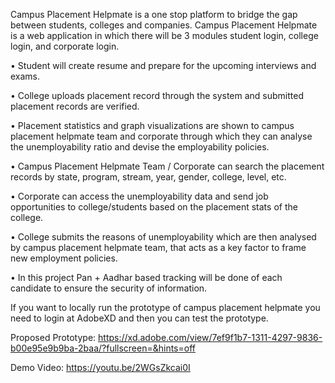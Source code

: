 Campus Placement Helpmate is a one stop platform to bridge the gap between students, colleges and companies.
Campus Placement Helpmate is a web application in which there will be 3 modules student login, college login, and corporate login. 

• Student will create resume and prepare for the upcoming interviews and exams. 

• College uploads placement record through the system and submitted placement records are verified. 

• Placement statistics and graph visualizations are shown to campus placement helpmate team and corporate through which they can analyse the unemployability ratio and devise the employability policies. 

• Campus Placement Helpmate Team / Corporate can search the placement records by state, program, stream, year, gender, college, level, etc. 

• Corporate can access the unemployability data and send job opportunities to college/students based on the placement stats of the college. 

• College submits the reasons of unemployability which are then analysed by campus placement helpmate team, that acts as a key factor to frame new employment policies.

• In this project Pan + Aadhar based tracking will be done of each candidate to ensure the security of information.

If you want to locally run the prototype of campus placement helpmate you need to login at AdobeXD and then you can test the prototype.

Proposed Prototype: https://xd.adobe.com/view/7ef9f1b7-1311-4297-9836-b00e95e9b9ba-2baa/?fullscreen=&hints=off

Demo Video: https://youtu.be/2WGsZkcai0I
